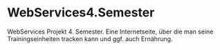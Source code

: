 # WebServices4.Semester
WebServices Projekt 4. Semester. Eine Internetseite, über die man seine Trainingseinheiten tracken kann und ggf. auch Ernährung.
